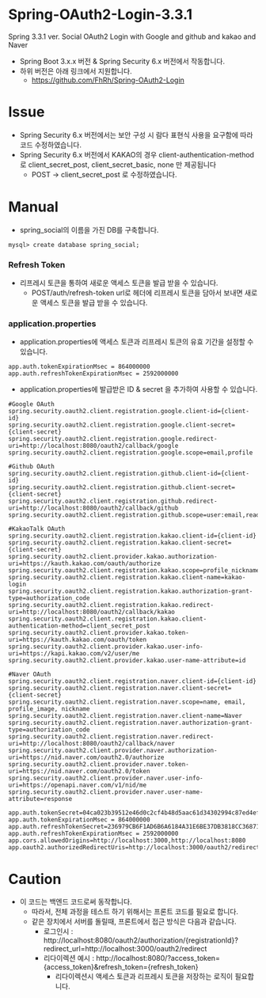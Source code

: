 # Spring-OAuth2-Login-3.3.1
Spring 3.3.1 ver. Social OAuth2 Login with Google and github and kakao and Naver
- Spring Boot 3.x.x 버전 & Spring Security 6.x 버전에서 작동합니다.
- 하위 버전은 아래 링크에서 지원합니다.
  - https://github.com/FhRh/Spring-OAuth2-Login
 
# Issue
- Spring Security 6.x 버전에서는 보안 구성 시 람다 표현식 사용을 요구함에 따라 코드 수정하였습니다. 
- Spring Security 6.x 버전에서 KAKAO의 경우 client-authentication-method로 client_secret_post, client_secret_basic, none 만 제공됩니다
  - POST -> client_secret_post 로 수정하였습니다.

# Manual
- spring_social의 이름을 가진 DB를 구축합니다.
```mysql
mysql> create database spring_social;
```

### Refresh Token
- 리프레시 토큰을 통하여 새로운 액세스 토큰을 발급 받을 수 있습니다.
  - POST/auth/refresh-token url로 헤더에 리프레시 토큰을 담아서 보내면 새로운 액세스 토큰을 발급 받을 수 있습니다.

### application.properties
- application.properties에 액세스 토큰과 리프레시 토큰의 유효 기간을 설정할 수 있습니다.
```
app.auth.tokenExpirationMsec = 864000000
app.auth.refreshTokenExpirationMsec = 2592000000
```
- application.properties에 발급받은 ID & secret 을 추가하여 사용할 수 있습니다.
```properties
#Google OAuth
spring.security.oauth2.client.registration.google.client-id={client-id}
spring.security.oauth2.client.registration.google.client-secret={client-secret}
spring.security.oauth2.client.registration.google.redirect-uri=http://localhost:8080/oauth2/callback/google
spring.security.oauth2.client.registration.google.scope=email,profile

#Github OAuth
spring.security.oauth2.client.registration.github.client-id={client-id}
spring.security.oauth2.client.registration.github.client-secret={client-secret}
spring.security.oauth2.client.registration.github.redirect-uri=http://localhost:8080/oauth2/callback/github
spring.security.oauth2.client.registration.github.scope=user:email,read:user

#KakaoTalk OAuth
spring.security.oauth2.client.registration.kakao.client-id={client-id}
spring.security.oauth2.client.registration.kakao.client-secret={client-secret}
spring.security.oauth2.client.provider.kakao.authorization-uri=https://kauth.kakao.com/oauth/authorize
spring.security.oauth2.client.registration.kakao.scope=profile_nickname,profile_image,account_email
spring.security.oauth2.client.registration.kakao.client-name=kakao-login
spring.security.oauth2.client.registration.kakao.authorization-grant-type=authorization_code
spring.security.oauth2.client.registration.kakao.redirect-uri=http://localhost:8080/oauth2/callback/kakao
spring.security.oauth2.client.registration.kakao.client-authentication-method=client_secret_post
spring.security.oauth2.client.provider.kakao.token-uri=https://kauth.kakao.com/oauth/token
spring.security.oauth2.client.provider.kakao.user-info-uri=https://kapi.kakao.com/v2/user/me
spring.security.oauth2.client.provider.kakao.user-name-attribute=id

#Naver OAuth
spring.security.oauth2.client.registration.naver.client-id={client-id}
spring.security.oauth2.client.registration.naver.client-secret={client-secret}
spring.security.oauth2.client.registration.naver.scope=name, email, profile_image, nickname
spring.security.oauth2.client.registration.naver.client-name=Naver
spring.security.oauth2.client.registration.naver.authorization-grant-type=authorization_code
spring.security.oauth2.client.registration.naver.redirect-uri=http://localhost:8080/oauth2/callback/naver
spring.security.oauth2.client.provider.naver.authorization-uri=https://nid.naver.com/oauth2.0/authorize
spring.security.oauth2.client.provider.naver.token-uri=https://nid.naver.com/oauth2.0/token
spring.security.oauth2.client.provider.naver.user-info-uri=https://openapi.naver.com/v1/nid/me
spring.security.oauth2.client.provider.naver.user-name-attribute=response

app.auth.tokenSecret=04ca023b39512e46d0c2cf4b48d5aac61d34302994c87ed4eff225dcf3b0a218739f3897051a057f9b846a69ea2927a587044164b7bae5e1306219d50b588cb1
app.auth.tokenExpirationMsec = 864000000
app.auth.refreshTokenSecret=236979CB6F1AD6B6A6184A31E6BE37DB3818CC36871E26235DD67DCFE40414928f742f1a1c2d3e4f5a6b7c8d9e0f11223344556677889900aabbccddeeff001122
app.auth.refreshTokenExpirationMsec = 2592000000 
app.cors.allowedOrigins=http://localhost:3000,http://localhost:8080
app.oauth2.authorizedRedirectUris=http://localhost:3000/oauth2/redirect,myandroidapp://oauth2/redirect,myiosapp://oauth2/redirect
```

# Caution  
- 이 코드는 백엔드 코드로써 동작합니다.
  - 따라서, 전체 과정을 테스트 하기 위해서는 프론트 코드를 필요로 합니다.
  - 같은 장치에서 서버를 돌릴때, 프론트에서 접근 방식은 다음과 같습니다.
    -  로그인시 : http://localhost:8080/oauth2/authorization/{registrationId}?redirect_url=http://localhost:3000/oauth2/redirect
    -  리다이렉션 예시 : http://localhost:8080/?access_token={access_token}&refresh_token={refresh_token}
        - 리다이렉션시 액세스 토큰과 리프레시 토큰을 저장하는 로직이 필요합니다.
